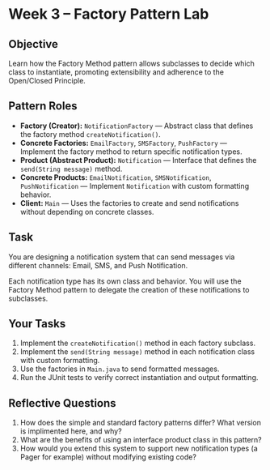 # Week 3 – Factory Pattern Lab

## Objective
Learn how the Factory Method pattern allows subclasses to decide which class to instantiate, promoting extensibility and adherence to the Open/Closed Principle.

## Pattern Roles
- **Factory (Creator):** `NotificationFactory` — Abstract class that defines the factory method `createNotification()`.
- **Concrete Factories:** `EmailFactory`, `SMSFactory`, `PushFactory` — Implement the factory method to return specific notification types.
- **Product (Abstract Product):** `Notification` — Interface that defines the `send(String message)` method.
- **Concrete Products:** `EmailNotification`, `SMSNotification`, `PushNotification` — Implement `Notification` with custom formatting behavior.
- **Client:** `Main` — Uses the factories to create and send notifications without depending on concrete classes.

## Task
You are designing a notification system that can send messages via different channels: Email, SMS, and Push Notification.

Each notification type has its own class and behavior. You will use the Factory Method pattern to delegate the creation of these notifications to subclasses.

## Your Tasks
1. Implement the `createNotification()` method in each factory subclass.
2. Implement the `send(String message)` method in each notification class with custom formatting.
3. Use the factories in `Main.java` to send formatted messages.
4. Run the JUnit tests to verify correct instantiation and output formatting.

## Reflective Questions
1. How does the simple and standard factory patterns differ? What version is implimented here, and why?
2. What are the benefits of using an interface product class in this pattern?
3. How would you extend this system to support new notification types (a Pager for example) without modifying existing code?
